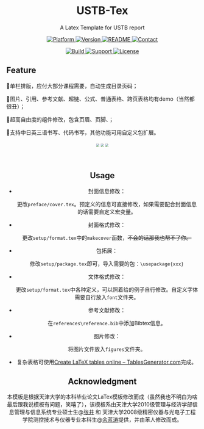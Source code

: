 

<h1 align="center"><color='blue'>USTB-Tex</color></h1>
<p align="center">
    <color='gray'>A Latex Template for USTB report</color>
</p>
<p align="center">
    <a href="">
        <img src="https://img.shields.io/badge/Platform-Windows-blue.svg" alt="Platform">
    </a>
    <a href="">
        <img src="https://img.shields.io/badge/Version-0.1-red.svg" alt="Version">
    </a>
    <a href="https://github.com/Dafeigy">
        <img src="https://img.shields.io/badge/Readme-Clickhere-yellow.svg" alt="README">
    </a>
    <a href="mailto:@1070642765@qq.com">
        <img src="https://img.shields.io/badge/Email-Homepage-brightgreen.svg" alt="Contact">
    </a><p align="center">
    <a href="">
        <img src="https://img.shields.io/badge/Build-passing-purple.svg" alt="Build">
    </a>
    <a href="">
        <img src="https://img.shields.io/badge/Support-Pytorch-orange.svg" alt="Support">
    </a>
    <a href="">
        <img src="https://img.shields.io/badge/License-GLWT-critical.svg" alt="License">
    </a>
</p>

## Feature

🌟单栏排版，应付大部分课程需要，自动生成目录页码；

🌟图片、引用、参考文献、超链、公式、普通表格、跨页表格均有demo（当然都很丑）；

🌟超高自由度的组件修改，包含页眉、页脚、；

🌟支持中日英三语书写、代码书写，其他功能可用自定义包扩展。

<center>
    <img src = 'https://s2.loli.net/2022/12/18/Nhxzd34VsH5WycX.png' style="zoom:50%;">
    <img src="https://s2.loli.net/2022/12/18/b3f1MXUdRkTZW8y.png"  style="zoom:50%;">
    <img src = 'https://s2.loli.net/2022/12/18/Wxrwiae5lAdhX9N.png' style="zoom:50%;">

​    

## Usage

* 封面信息修改：

  更改`preface/cover.tex`。预定义的信息可直接修改，如果需要配合封面信息的话需要自定义宏变量。

* 封面格式修改：

  更改`setup/format.tex`中的`makecover`函数，~~不会的话那我也帮不了你。~~

* 包拓展：

  修改`setup/package.tex`即可，导入需要的包：`\usepackage{xxx}`

* 文体格式修改：

  更改`setup/format.tex`中各种定义，可以照着给的例子自行修改。自定义字体需要自行放入`font`文件夹。
  
* 参考文献修改：

  在`references\reference.bib`中添加Bibtex信息。
  
* 图片修改：

  将图片文件放入`figures`文件夹。
  
* 复杂表格可使用[Create LaTeX tables online – TablesGenerator.com](https://www.tablesgenerator.com/#)完成。

## Acknowledgment

本模板是根据天津大学的本科毕业论文LaTex模板修改而成（虽然我也不明白为啥最后跟我说模板有问题，笑嘻了），该模板系由天津大学2010级管理与经济学部信息管理与信息系统专业硕士生@[张井](mailto:prayever@gmail.com) 和 天津大学2008级精密仪器与光电子工程学院测控技术与仪器专业本科生@[余蓝涛](mailto:lantaoyu1991@gmail.com)提供，并由苯人修改而成。